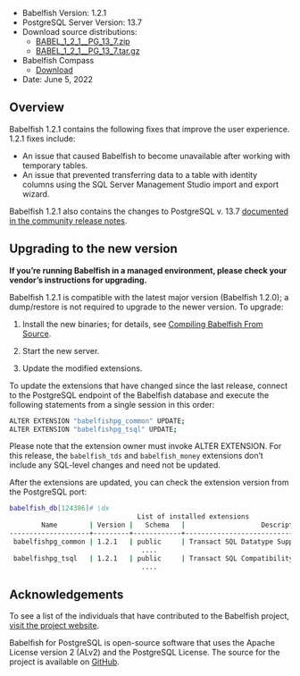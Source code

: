 - Babelfish Version: 1.2.1
- PostgreSQL Server Version: 13.7
- Download source distributions:
  - [BABEL_1_2_1__PG_13_7.zip](https://github.com/babelfish-for-postgresql/babelfish-for-postgresql/releases/download/BABEL_1_2_1__PG_13_7/BABEL_1_2_1__PG_13_7.zip)
  - [BABEL_1_2_1__PG_13_7.tar.gz](https://github.com/babelfish-for-postgresql/babelfish-for-postgresql/releases/download/BABEL_1_2_1__PG_13_7/BABEL_1_2_1__PG_13_7.tar.gz)
- Babelfish Compass
  - [Download](https://github.com/babelfish-for-postgresql/babelfish_compass/releases)
- Date: June 5, 2022

## Overview

Babelfish 1.2.1 contains the following fixes that improve the user experience.  1.2.1 fixes include:
- An issue that caused Babelfish to become unavailable after working with temporary tables.
- An issue that prevented transferring data to a table with identity columns using the SQL Server Management Studio import and export wizard.

Babelfish 1.2.1 also contains the changes to PostgreSQL v. 13.7 [documented in the community release notes](https://www.postgresql.org/docs/release/13.7/).



## Upgrading to the new version

**If you’re running Babelfish in a managed environment, please check your vendor’s instructions for upgrading.**

Babelfish 1.2.1 is compatible with the latest major version (Babelfish 1.2.0); a dump/restore is not required to upgrade to the newer version. To upgrade:

1. Install the new binaries; for details, see [Compiling Babelfish From Source](https://babelfishpg.org/docs/installation/compiling-babelfish-from-source/).

2. Start the new server.

3. Update the modified extensions. 

To update the extensions that have changed since the last release, connect to the PostgreSQL endpoint of the Babelfish database and execute the following statements from a single session in this order:

```bash
ALTER EXTENSION "babelfishpg_common" UPDATE;
ALTER EXTENSION "babelfishpg_tsql" UPDATE;
```

Please note that the extension owner must invoke ALTER EXTENSION. For this release, the `babelfish_tds` and `babelfish_money` extensions don’t include any SQL-level changes and need not be updated.

After the extensions are updated, you can check the extension version from the PostgreSQL port:

```bash
babelfish_db[124386]# \dx
                                List of installed extensions
        Name        | Version |   Schema   |                   Description
--------------------+---------+------------+-------------------------------------------------
 babelfishpg_common | 1.2.1   | public     | Transact SQL Datatype Support
                                 ....
 babelfishpg_tsql   | 1.2.1   | public     | Transact SQL Compatibility
                                 ....
```


## Acknowledgements

To see a list of the individuals that have contributed to the Babelfish project, [visit the project website](https://babelfishpg.org/contributors/).

Babelfish for PostgreSQL is open-source software that uses the Apache License version 2 (ALv2) and the PostgreSQL License. The source for the project is available on [GitHub](https://github.com/babelfish-for-postgresql). 

